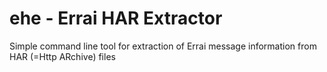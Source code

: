 # ehe - Errai HAR Extractor
Simple command line tool for extraction of Errai message information from HAR (=Http ARchive) files
